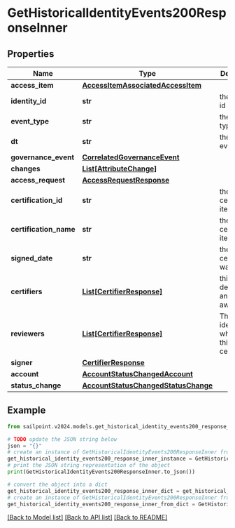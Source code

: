 # GetHistoricalIdentityEvents200ResponseInner


## Properties

Name | Type | Description | Notes
------------ | ------------- | ------------- | -------------
**access_item** | [**AccessItemAssociatedAccessItem**](AccessItemAssociatedAccessItem.md) |  | [optional] 
**identity_id** | **str** | the identity id | [optional] 
**event_type** | **str** | the event type | [optional] 
**dt** | **str** | the date of event | [optional] 
**governance_event** | [**CorrelatedGovernanceEvent**](CorrelatedGovernanceEvent.md) |  | [optional] 
**changes** | [**List[AttributeChange]**](AttributeChange.md) |  | [optional] 
**access_request** | [**AccessRequestResponse**](AccessRequestResponse.md) |  | [optional] 
**certification_id** | **str** | the id of the certification item | [optional] 
**certification_name** | **str** | the certification item name | [optional] 
**signed_date** | **str** | the date ceritification was signed | [optional] 
**certifiers** | [**List[CertifierResponse]**](CertifierResponse.md) | this field is deprecated and may go away | [optional] 
**reviewers** | [**List[CertifierResponse]**](CertifierResponse.md) | The list of identities who review this certification | [optional] 
**signer** | [**CertifierResponse**](CertifierResponse.md) |  | [optional] 
**account** | [**AccountStatusChangedAccount**](AccountStatusChangedAccount.md) |  | [optional] 
**status_change** | [**AccountStatusChangedStatusChange**](AccountStatusChangedStatusChange.md) |  | [optional] 

## Example

```python
from sailpoint.v2024.models.get_historical_identity_events200_response_inner import GetHistoricalIdentityEvents200ResponseInner

# TODO update the JSON string below
json = "{}"
# create an instance of GetHistoricalIdentityEvents200ResponseInner from a JSON string
get_historical_identity_events200_response_inner_instance = GetHistoricalIdentityEvents200ResponseInner.from_json(json)
# print the JSON string representation of the object
print(GetHistoricalIdentityEvents200ResponseInner.to_json())

# convert the object into a dict
get_historical_identity_events200_response_inner_dict = get_historical_identity_events200_response_inner_instance.to_dict()
# create an instance of GetHistoricalIdentityEvents200ResponseInner from a dict
get_historical_identity_events200_response_inner_from_dict = GetHistoricalIdentityEvents200ResponseInner.from_dict(get_historical_identity_events200_response_inner_dict)
```
[[Back to Model list]](../README.md#documentation-for-models) [[Back to API list]](../README.md#documentation-for-api-endpoints) [[Back to README]](../README.md)



